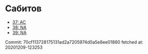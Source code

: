 # Сабитов
- [37: AC](37.md)
- [38: NA](38.md)
- [39: NA](39.md)

Commit: 70cf113728175131ad2a7205974d0a5e8ee01860
 fetched at: 20201209-123253
